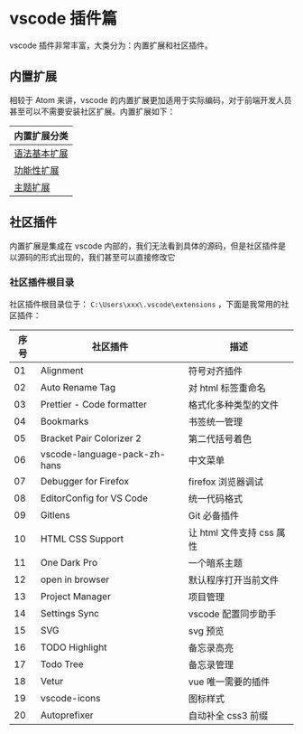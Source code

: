 # vscode 插件篇

vscode 插件非常丰富，大类分为：内置扩展和社区插件。

## 内置扩展

相较于 Atom 来讲，vscode 的内置扩展更加适用于实际编码，对于前端开发人员甚至可以不需要安装社区扩展。内置扩展如下：

| 内置扩展分类                           |
| -------------------------------------- |
| [语法基本扩展](./core/语法基本扩展.md) |
| [功能性扩展](./core/功能性扩展.md)     |
| [主题扩展](./core/主题扩展.md)         |

## 社区插件

内置扩展是集成在 vscode 内部的，我们无法看到具体的源码，但是社区插件是以源码的形式出现的，我们甚至可以直接修改它

### 社区插件根目录

社区插件根目录位于： `C:\Users\xxx\.vscode\extensions` ，下面是我常用的社区插件：

| 序号 | 社区插件                     | 描述                      |
| ---- | ---------------------------- | ------------------------- |
| 01   | Alignment                    | 符号对齐插件              |
| 02   | Auto Rename Tag              | 对 html 标签重命名        |
| 03   | Prettier - Code formatter    | 格式化多种类型的文件      |
| 04   | Bookmarks                    | 书签统一管理              |
| 05   | Bracket Pair Colorizer 2     | 第二代括号着色            |
| 06   | vscode-language-pack-zh-hans | 中文菜单                  |
| 07   | Debugger for Firefox         | firefox 浏览器调试        |
| 08   | EditorConfig for VS Code     | 统一代码格式              |
| 09   | Gitlens                      | Git 必备插件              |
| 10   | HTML CSS Support             | 让 html 文件支持 css 属性 |
| 11   | One Dark Pro                 | 一个暗系主题              |
| 12   | open in browser              | 默认程序打开当前文件      |
| 13   | Project Manager              | 项目管理                  |
| 14   | Settings Sync                | vscode 配置同步助手       |
| 15   | SVG                          | svg 预览                  |
| 16   | TODO Highlight               | 备忘录高亮                |
| 17   | Todo Tree                    | 备忘录管理                |
| 18   | Vetur                        | vue 唯一需要的插件        |
| 19   | vscode-icons                 | 图标样式                  |
| 20   | Autoprefixer                 | 自动补全 css3 前缀        |
